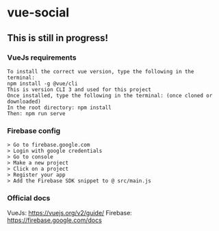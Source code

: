 # vue-social

## This is still in progress!

### VueJs requirements

```
To install the correct vue version, type the following in the terminal:
npm install -g @vue/cli
This is version CLI 3 and used for this project
Once installed, type the following in the terminal: (once cloned or downloaded)
In the root directory: npm install 
Then: npm run serve
```
### Firebase config

```
> Go to firebase.google.com
> Login with google credentials
> Go to console
> Make a new project
> Click on a project
> Register your app
> Add the Firebase SDK snippet to @ src/main.js
```

### Official docs
VueJs: https://vuejs.org/v2/guide/
Firebase: https://firebase.google.com/docs
